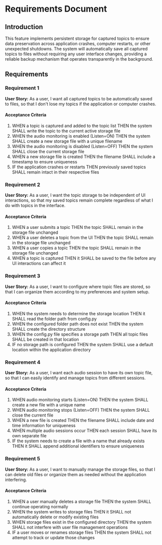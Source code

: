 # Requirements Document

## Introduction

This feature implements persistent storage for captured topics to ensure data preservation across application crashes, computer restarts, or other unexpected shutdowns. The system will automatically save all captured topics to files without requiring any user interface changes, providing a reliable backup mechanism that operates transparently in the background.

## Requirements

### Requirement 1

**User Story:** As a user, I want all captured topics to be automatically saved to files, so that I don't lose my topics if the application or computer crashes.

#### Acceptance Criteria

1. WHEN a topic is captured and added to the topic list THEN the system SHALL write the topic to the current active storage file
2. WHEN the audio monitoring is enabled (Listen=ON) THEN the system SHALL create a new storage file with a unique filename
3. WHEN the audio monitoring is disabled (Listen=OFF) THEN the system SHALL close the current storage file
4. WHEN a new storage file is created THEN the filename SHALL include a timestamp to ensure uniqueness
5. IF the application crashes or restarts THEN previously saved topics SHALL remain intact in their respective files

### Requirement 2

**User Story:** As a user, I want the topic storage to be independent of UI interactions, so that my saved topics remain complete regardless of what I do with topics in the interface.

#### Acceptance Criteria

1. WHEN a user submits a topic THEN the topic SHALL remain in the storage file unchanged
2. WHEN a user deletes a topic from the UI THEN the topic SHALL remain in the storage file unchanged
3. WHEN a user copies a topic THEN the topic SHALL remain in the storage file unchanged
4. WHEN a topic is captured THEN it SHALL be saved to the file before any UI interactions can affect it

### Requirement 3

**User Story:** As a user, I want to configure where topic files are stored, so that I can organize them according to my preferences and system setup.

#### Acceptance Criteria

1. WHEN the system needs to determine the storage location THEN it SHALL read the folder path from config.py
2. WHEN the configured folder path does not exist THEN the system SHALL create the directory structure
3. WHEN the config.py file specifies a storage path THEN all topic files SHALL be created in that location
4. IF no storage path is configured THEN the system SHALL use a default location within the application directory

### Requirement 4

**User Story:** As a user, I want each audio session to have its own topic file, so that I can easily identify and manage topics from different sessions.

#### Acceptance Criteria

1. WHEN audio monitoring starts (Listen=ON) THEN the system SHALL create a new file with a unique name
2. WHEN audio monitoring stops (Listen=OFF) THEN the system SHALL close the current file
3. WHEN a new file is created THEN the filename SHALL include date and time information for uniqueness
4. WHEN multiple audio sessions occur THEN each session SHALL have its own separate file
5. IF the system needs to create a file with a name that already exists THEN it SHALL append additional identifiers to ensure uniqueness

### Requirement 5

**User Story:** As a user, I want to manually manage the storage files, so that I can delete old files or organize them as needed without the application interfering.

#### Acceptance Criteria

1. WHEN a user manually deletes a storage file THEN the system SHALL continue operating normally
2. WHEN the system writes to storage files THEN it SHALL not automatically delete or modify existing files
3. WHEN storage files exist in the configured directory THEN the system SHALL not interfere with user file management operations
4. IF a user moves or renames storage files THEN the system SHALL not attempt to track or update those changes